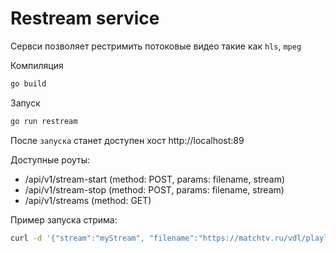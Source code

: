 # Restream service

Сервси позволяет рестримить потоковые видео такие как `hls`, `mpeg`

Компиляция
```bash
go build
```

Запуск
```bash
go run restream
``` 
После `запуска` станет доступен хост http://localhost:89  

Доступные роуты:  
* /api/v1/stream-start (method: POST, params: filename, stream)
* /api/v1/stream-stop (method: POST, params: filename, stream)
* /api/v1/streams (method: GET)

Пример запуска стрима:
```bash
curl -d '{"stream":"myStream", "filename":"https://matchtv.ru/vdl/playlist/133529/adaptive/1603646236/003b4d95f7db681249f9b6252da9ecdc/web.m3u8"}' -H "Content-Type: application/json" -X POST http://localhost:89/api/v1/stream-start
```
